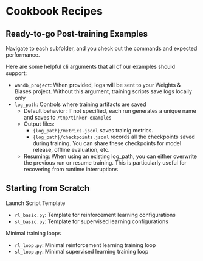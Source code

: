 # Cookbook Recipes

## Ready-to-go Post-training Examples

Navigate to each subfolder, and you check out the commands and expected performance.

Here are some helpful cli arguments that all of our examples should support:
- `wandb_project`: When provided, logs will be sent to your Weights & Biases project. Without this argument, training scripts save logs locally only
- `log_path`: Controls where training artifacts are saved
  - Default behavior: If not specified, each run generates a unique name and saves to `/tmp/tinker-examples`
  - Output files:
    - `{log_path}/metrics.jsonl` saves trainig metrics.
    - `{log_path}/checkpoints.jsonl` records all the checkpoints saved during training. You can share these checkpoints for model release, offline evaluation, etc.
  - Resuming: When using an existing log_path, you can either overwrite the previous run or resume training. This is particularly useful for recovering from runtime interruptions

## Starting from Scratch

Launch Script Template
- `rl_basic.py`: Template for reinforcement learning configurations
- `sl_basic.py`: Template for supervised learning configurations

Minimal training loops
- `rl_loop.py`: Minimal reinforcement learning training loop
- `sl_loop.py`: Minimal supervised learning training loop
